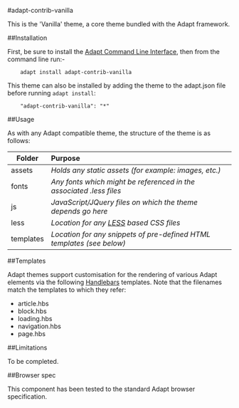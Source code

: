 #adapt-contrib-vanilla

This is the 'Vanilla' theme, a core theme bundled with the Adapt framework.

##Installation

First, be sure to install the [Adapt Command Line Interface](https://github.com/adaptlearning/adapt-cli), then from the command line run:-

        adapt install adapt-contrib-vanilla

This theme can also be installed by adding the theme to the adapt.json file before running `adapt install`:
 
        "adapt-contrib-vanilla": "*"

##Usage

As with any Adapt compatible theme, the structure of the theme is as follows:

| Folder        | Purpose|
| ------------- |:-------------|
| assets        | _Holds any static assets (for example: images, etc.)_|
| fonts         | _Any fonts which might be referenced in the associated .less files_      |   
| js            | _JavaScript/JQuery files on which the theme depends go here_      |
| less          | _Location for any [LESS](http://lesscss.org/) based CSS files_ |
| templates     | _Location for any snippets of pre-defined HTML templates (see below)_ |


##Templates

Adapt themes support customisation for the rendering of various Adapt elements via the following [Handlebars](http://handlebarsjs.com/) templates.  Note that the filenames match the templates to which they refer:
* article.hbs
* block.hbs
* loading.hbs 
* navigation.hbs
* page.hbs


##Limitations
 
To be completed.

##Browser spec

This component has been tested to the standard Adapt browser specification.
